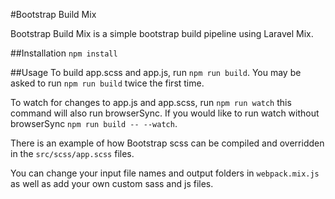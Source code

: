 #Bootstrap Build Mix

Bootstrap Build Mix is a simple bootstrap build pipeline using Laravel Mix.

##Installation
`npm install`

##Usage
To build app.scss and app.js, run `npm run build`.
You may be asked to run `npm run build` twice the first time.

To watch for changes to app.js and app.scss, run `npm run watch` this command will also run browserSync.
If you would like to run watch without browserSync `npm run build -- --watch`.

There is an example of how Bootstrap scss can be compiled and overridden in the `src/scss/app.scss` files.

You can change your input file names and output folders in `webpack.mix.js` as well as add your own custom sass and
js files.



